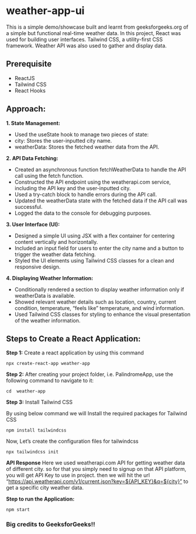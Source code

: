 # weather-app-ui
This is a simple demo/showcase built and learnt from geeksforgeeks.org of a simple but functional real-time weather data. In this project, React was used for building user interfaces. Tailwind CSS, a utility-first CSS framework. Weather API was also used to gather and display data. 

## Prerequisite
- ReactJS
- Tailwind CSS
- React Hooks

## Approach:
**1. State Management:**
   - Used the useState hook to manage two pieces of state:
   -    city: Stores the user-inputted city name.
   -    weatherData: Stores the fetched weather data from the API.

**2. API Data Fetching:**
   - Created an asynchronous function fetchWeatherData to handle the API call using the fetch function.
   - Constructed the API endpoint using the weatherapi.com service, including the API key and the user-inputted city.
   - Used a try-catch block to handle errors during the API call.
   - Updated the weatherData state with the fetched data if the API call was successful.
   - Logged the data to the console for debugging purposes.

**3. User Interface (UI):**
   - Designed a simple UI using JSX with a flex container for centering content vertically and horizontally.
   - Included an input field for users to enter the city name and a button to trigger the weather data fetching.
   - Styled the UI elements using Tailwind CSS classes for a clean and responsive design.

**4. Displaying Weather Information:**
   - Conditionally rendered a section to display weather information only if weatherData is available.
   - Showed relevant weather details such as location, country, current condition, temperature, “feels like” temperature, and wind information.
   - Used Tailwind CSS classes for styling to enhance the visual presentation of the weather information.


## Steps to Create a React Application:
**Step 1:** Create a react application by using this command

```npx create-react-app weather-app```

**Step 2:** After creating your project folder, i.e. PalindromeApp, use the following command to navigate to it:

```cd  weather-app```

**Step 3:** Install Tailwind CSS

By using below command we will Install the required packages for Tailwind CSS

```npm install tailwindcss```

Now, Let’s create the configuration files for tailwindcss

```npx tailwindcss init``` 


**API Response**
Here we used weatherapi.com API for getting weather data of different city. so for that you simply need to signup on that API platform, you will get API Key to use in project. then we will hit the url “https://api.weatherapi.com/v1/current.json?key=${API_KEY}&q=${city}” to get a specific city weather data.

**Step to run the Application:**

```npm start```


### Big credits to GeeksforGeeks!!
